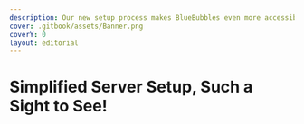 ```yaml
---
description: Our new setup process makes BlueBubbles even more accessible for users
cover: .gitbook/assets/Banner.png
coverY: 0
layout: editorial
---
```


# Simplified Server Setup, Such a Sight to See!

